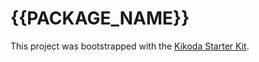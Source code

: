 # {{PACKAGE_NAME}}

This project was bootstrapped with the [Kikoda Starter Kit](https://github.com/KikodaCode/kikoda-projen-templates).
